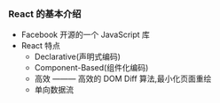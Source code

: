 ### React 的基本介绍

- Facebook 开源的一个 JavaScript 库
- React 特点
  - Declarative(声明式编码)
  - Component-Based(组件化编码)
  - 高效 ——— 高效的 DOM Diff 算法,最小化页面重绘
  - 单向数据流